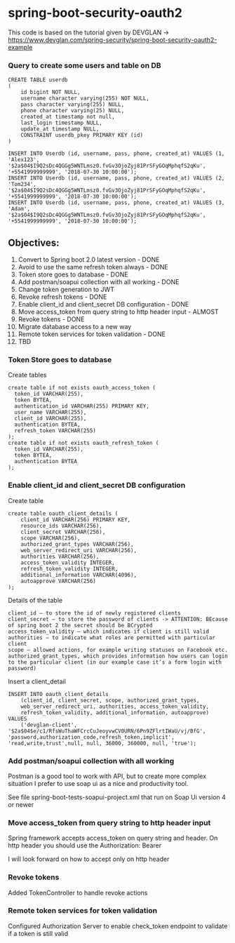 # spring-boot-security-oauth2
This code is based on the tutorial given by DEVGLAN -> https://www.devglan.com/spring-security/spring-boot-security-oauth2-example

### Query to create some users and table on DB
```
CREATE TABLE userdb
(
    id bigint NOT NULL,
    username character varying(255) NOT NULL,
    pass character varying(255) NULL,
	phone character varying(25) NULL,
    created_at timestamp not null,
    last_login timestamp NULL,
    update_at timestamp NULL,
    CONSTRAINT userdb_pkey PRIMARY KEY (id)
)
```
```
INSERT INTO Userdb (id, username, pass, phone, created_at) VALUES (1, 'Alex123', '$2a$04$I9Q2sDc4QGGg5WNTLmsz0.fvGv3OjoZyj81PrSFyGOqMphqfS2qKu', '+5541999999999', '2018-07-30 10:00:00');
INSERT INTO Userdb (id, username, pass, phone, created_at) VALUES (2, 'Tom234', '$2a$04$I9Q2sDc4QGGg5WNTLmsz0.fvGv3OjoZyj81PrSFyGOqMphqfS2qKu', '+5541999999999', '2018-07-30 10:00:00');
INSERT INTO Userdb (id, username, pass, phone, created_at) VALUES (3, 'Adam', '$2a$04$I9Q2sDc4QGGg5WNTLmsz0.fvGv3OjoZyj81PrSFyGOqMphqfS2qKu', '+5541999999999', '2018-07-30 10:00:00');
```
## Objectives:
1. Convert to Spring boot 2.0 latest version - DONE
2. Avoid to use the same refresh token always - DONE
3. Token store goes to database - DONE
4. Add postman/soapui collection with all working - DONE
5. Change token generation to JWT
6. Revoke refresh tokens - DONE
7. Enable client_id and client_secret DB configuration - DONE
8. Move access_token from query string to http header input - ALMOST
9. Revoke tokens - DONE
10. Migrate database access to a new way
11. Remote token services for token validation - DONE
12. TBD

### Token Store goes to database
Create tables
```
create table if not exists oauth_access_token (
  token_id VARCHAR(255),
  token BYTEA,
  authentication_id VARCHAR(255) PRIMARY KEY,
  user_name VARCHAR(255),
  client_id VARCHAR(255),
  authentication BYTEA,
  refresh_token VARCHAR(255)
);
create table if not exists oauth_refresh_token (
  token_id VARCHAR(255),
  token BYTEA,
  authentication BYTEA
);
```
### Enable client_id and client_secret DB configuration
Create table
```
create table oauth_client_details (
    client_id VARCHAR(256) PRIMARY KEY,
    resource_ids VARCHAR(256),
    client_secret VARCHAR(256),
    scope VARCHAR(256),
    authorized_grant_types VARCHAR(256),
    web_server_redirect_uri VARCHAR(256),
    authorities VARCHAR(256),
    access_token_validity INTEGER,
    refresh_token_validity INTEGER,
    additional_information VARCHAR(4096),
    autoapprove VARCHAR(256)
);
```
Details of the table
```
client_id – to store the id of newly registered clients
client_secret – to store the password of clients -> ATTENTION: BEcause of spring boot 2 the secret should be BCrypted
access_token_validity – which indicates if client is still valid
authorities – to indicate what roles are permitted with particular client
scope – allowed actions, for example writing statuses on Facebook etc.
authorized_grant_types, which provides information how users can login to the particular client (in our example case it’s a form login with password)
```
Insert a client_detail
```
INSERT INTO oauth_client_details
    (client_id, client_secret, scope, authorized_grant_types,
    web_server_redirect_uri, authorities, access_token_validity,
    refresh_token_validity, additional_information, autoapprove)
VALUES
    ('devglan-client', '$2a$04$e/c1/RfsWuThaWFCrcCuJeoyvwCV0URN/6Pn9ZFlrtIWaU/vj/BfG', 'password,authorization_code,refresh_token,implicit', 'read,write,trust',null, null, 36000, 360000, null, 'true');
```

### Add postman/soapui collection with all working
Postman is a good tool to work with API, but to create more complex situation I prefer to use soap ui as a nice and productivity tool.

See file spring-boot-tests-soapui-project.xml that run on Soap Ui version 4 or newer

### Move access_token from query string to http header input
Spring framework accepts access_token on query string and header.
On http header you should use the Authorization: Bearer <Token>

I will look forward on how to accept only on http header

### Revoke tokens 
Added TokenController to handle revoke actions

### Remote token services for token validation
Configured Authorization Server to enable check_token endpoint to validate if a token is still valid